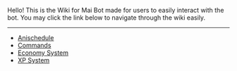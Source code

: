 Hello! This is the Wiki for Mai Bot made for users to easily interact with the bot. You may click the link below to navigate through the wiki easily.
***
- [Anischedule](https://github.com/maisans-maid/Mai/wiki/Anischedule)
- [Commands](https://github.com/maisans-maid/Mai/wiki/Commands)
- [Economy System](https://github.com/maisans-maid/Mai/wiki/Economy)
- [XP System](https://github.com/maisans-maid/Mai/wiki/XP)